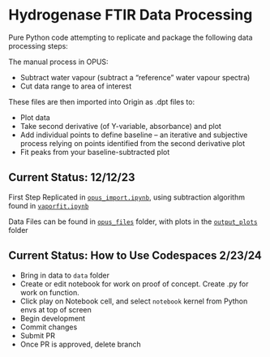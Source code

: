 # Hydrogenase FTIR Data Processing #



Pure Python code attempting to replicate and package the following data processing steps:


The manual process in OPUS:  
- Subtract water vapour (subtract a “reference” water vapour spectra) 			 
- Cut data range to area of interest 										 

These files are then imported into Origin as .dpt files to: 						 
- Plot data 	 
- Take second derivative (of Y-variable, absorbance) and plot  
- Add individual points to define baseline – an iterative and subjective process relying on points identified from the second derivative plot 					 
- Fit peaks from your baseline-subtracted plot

## Current Status: 12/12/23 ##
First Step Replicated in [`opus_import.ipynb`](src/opus_import.ipynb), using subtraction algorithm found in [`vaporfit.ipynb`](src/vaporfit.ipynb)

Data Files can be found in [`opus_files`](./opus_files) folder, with plots in the [`output_plots`](./output_plots) folder

## Current Status: How to Use Codespaces 2/23/24 ##
- Bring in data to `data` folder
- Create or edit notebook for work on proof of concept. Create .py for work on function.
- Click play on Notebook cell, and select `notebook` kernel from Python envs at top of screen
- Begin development
- Commit changes
- Submit PR
- Once PR is approved, delete branch
